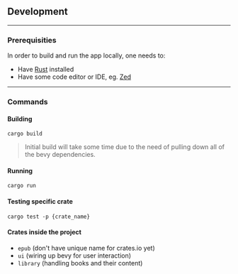 ## Development

---

### Prerequisities

In order to build and run the app locally, one needs to:

- Have [Rust](https://www.rust-lang.org/tools/install) installed
- Have some code editor or IDE, eg. [Zed](https://zed.dev/)

---

### Commands

#### Building

```
cargo build
```

> Initial build will take some time due to the need of pulling down all of the bevy dependencies.

#### Running

```
cargo run
```

#### Testing specific crate

```
cargo test -p {crate_name}
```

#### Crates inside the project

- `epub` (don't have unique name for crates.io yet)
- `ui` (wiring up bevy for user interaction)
- `library` (handling books and their content)
